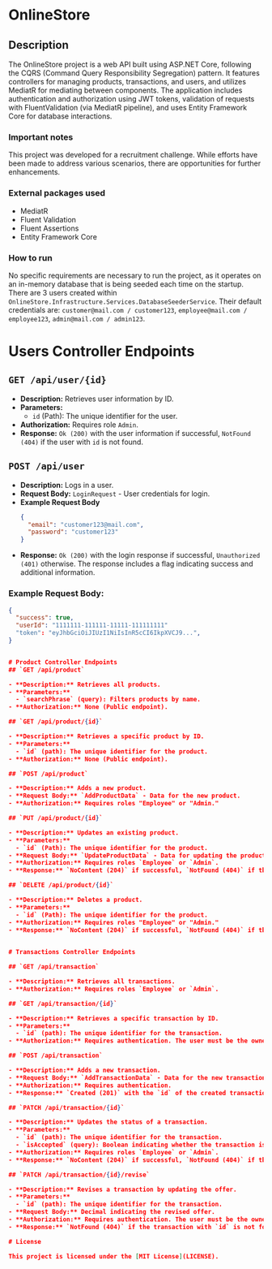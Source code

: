 # OnlineStore

## Description
The OnlineStore project is a web API built using ASP.NET Core, following the CQRS (Command Query Responsibility Segregation) pattern. It features controllers for managing products, transactions, and users, and utilizes MediatR for mediating between components. The application includes authentication and authorization using JWT tokens, validation of requests with FluentValidation (via MediatR pipeline), and uses Entity Framework Core for database interactions.

### Important notes
This project was developed for a recruitment challenge. While efforts have been made to address various scenarios, there are opportunities for further enhancements.

### External packages used
* MediatR
* Fluent Validation
* Fluent Assertions
* Entity Framework Core

### How to run
No specific requirements are necessary to run the project, as it operates on an in-memory database that is being seeded each time on the startup.
There are 3 users created within `OnlineStore.Infrastructure.Services.DatabaseSeederService`. Their default credentials are: `customer@mail.com / customer123`, `employee@mail.com / employee123`, `admin@mail.com / admin123`.

# Users Controller Endpoints

## `GET /api/user/{id}`

- **Description:** Retrieves user information by ID.
- **Parameters:**
  - `id` (Path): The unique identifier for the user.
- **Authorization:** Requires role `Admin`.
- **Response:** `Ok (200)` with the user information if successful, `NotFound (404)` if the user with `id` is not found.

## `POST /api/user`

- **Description:** Logs in a user.
- **Request Body:** `LoginRequest` - User credentials for login.
- **Example Request Body**
  ```json
  {
    "email": "customer123@mail.com",
    "password": "customer123"
  }
  ```
- **Response:** `Ok (200)` with the login response if successful, `Unauthorized (401)` otherwise. The response includes a flag indicating success and additional information.

### Example Request Body:

```json
{
  "success": true,
  "userId": "1111111-111111-11111-111111111"
  "token": "eyJhbGciOiJIUzI1NiIsInR5cCI6IkpXVCJ9...",
}


# Product Controller Endpoints
## `GET /api/product`

- **Description:** Retrieves all products.
- **Parameters:**
  - `searchPhrase` (query): Filters products by name.
- **Authorization:** None (Public endpoint).

## `GET /api/product/{id}`

- **Description:** Retrieves a specific product by ID.
- **Parameters:**
  - `id` (path): The unique identifier for the product.
- **Authorization:** None (Public endpoint).

## `POST /api/product`

- **Description:** Adds a new product.
- **Request Body:** `AddProductData` - Data for the new product.
- **Authorization:** Requires roles "Employee" or "Admin."

## `PUT /api/product/{id}`

- **Description:** Updates an existing product.
- **Parameters:**
  - `id` (Path): The unique identifier for the product.
- **Request Body:** `UpdateProductData` - Data for updating the product.
- **Authorization:** Requires roles `Employee` or `Admin`.
- **Response:** `NoContent (204)` if successful, `NotFound (404)` if the product with `id` is not found.

## `DELETE /api/product/{id}`

- **Description:** Deletes a product.
- **Parameters:**
  - `id` (Path): The unique identifier for the product.
- **Authorization:** Requires roles "Employee" or "Admin."
- **Response:** `NoContent (204)` if successful, `NotFound (404)` if the product with `id` is not found.

  
# Transactions Controller Endpoints

## `GET /api/transaction`

- **Description:** Retrieves all transactions.
- **Authorization:** Requires roles `Employee` or `Admin`.

## `GET /api/transaction/{id}`

- **Description:** Retrieves a specific transaction by ID.
- **Parameters:**
  - `id` (path): The unique identifier for the transaction.
- **Authorization:** Requires authentication. The user must be the owner or have roles `Admin` or `Employee`.

## `POST /api/transaction`

- **Description:** Adds a new transaction.
- **Request Body:** `AddTransactionData` - Data for the new transaction.
- **Authorization:** Requires authentication.
- **Response:** `Created (201)` with the `id` of the created transaction if successful, `BadRequest (400)` otherwise.

## `PATCH /api/transaction/{id}`

- **Description:** Updates the status of a transaction.
- **Parameters:**
  - `id` (path): The unique identifier for the transaction.
  - `isAccepted` (query): Boolean indicating whether the transaction is accepted.
- **Authorization:** Requires roles `Employee` or `Admin`.
- **Response:** `NoContent (204)` if successful, `NotFound (404)` if the transaction with `id` is not found.

## `PATCH /api/transaction/{id}/revise`

- **Description:** Revises a transaction by updating the offer.
- **Parameters:**
  - `id` (path): The unique identifier for the transaction.
- **Request Body:** Decimal indicating the revised offer.
- **Authorization:** Requires authentication. The user must be the owner.
- **Response:** `NotFound (404)` if the transaction with `id` is not found or if the user is not the owner. `Ok (200)` with the updated transaction if successful.

# License

This project is licensed under the [MIT License](LICENSE).
